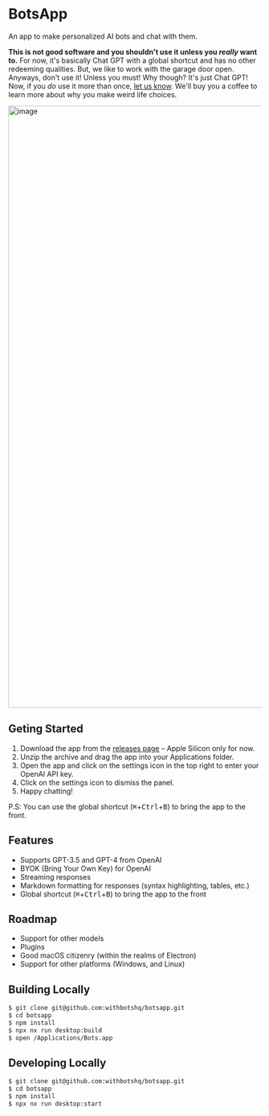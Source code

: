 # BotsApp

An app to make personalized AI bots and chat with them.

**This is not good software and you shouldn't use it unless you _really_ want
to.** For now, it's basically Chat GPT with a global shortcut and has no other
redeeming qualities. But, we like to work with the garage door open. Anyways,
don't use it! Unless you must! Why though? It's just Chat GPT! Now, if you _do_
use it more than once, [let us know](mailto:contact@max.wtf). We'll buy you a
coffee to learn more about why you make weird life choices.

<img width="1198" alt="image"
src="https://user-images.githubusercontent.com/111631/232243956-76d94fa8-ba2b-468c-ad36-a360c6cfcfbf.png">

## Geting Started

1. Download the app from the [releases
   page](https://github.com/withbotshq/botsapp/releases) – Apple Silicon only
   for now.
2. Unzip the archive and drag the app into your Applications folder.
3. Open the app and click on the settings icon in the top right to enter your
   OpenAI API key.
4. Click on the settings icon to dismiss the panel.
5. Happy chatting!

P.S: You can use the global shortcut (<kbd>⌘</kbd>+<kbd>Ctrl</kbd>+<kbd>B</kbd>)
to bring the app to the front.

## Features

- Supports GPT-3.5 and GPT-4 from OpenAI
- BYOK (Bring Your Own Key) for OpenAI
- Streaming responses
- Markdown formatting for responses (syntax highlighting, tables, etc.)
- Global shortcut (<kbd>⌘</kbd>+<kbd>Ctrl</kbd>+<kbd>B</kbd>) to bring the app
  to the front

## Roadmap

- Support for other models
- Plugins
- Good macOS citizenry (within the realms of Electron)
- Support for other platforms (Windows, and Linux)

## Building Locally

```sh
$ git clone git@github.com:withbotshq/botsapp.git
$ cd botsapp
$ npm install
$ npx nx run desktop:build
$ open /Applications/Bots.app
```

## Developing Locally

```sh
$ git clone git@github.com:withbotshq/botsapp.git
$ cd botsapp
$ npm install
$ npx nx run desktop:start
```

